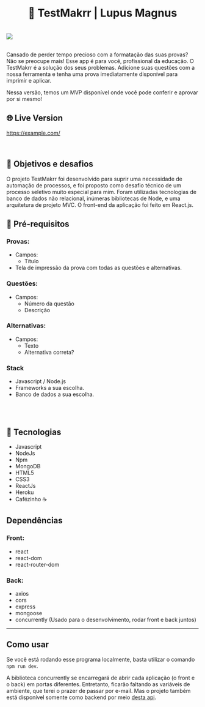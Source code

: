 <h1 align="center">
  📝 TestMakrr | Lupus Magnus
</h1>

<br>

<img align="center" src="https://cdn.dribbble.com/users/1857592/screenshots/3848396/character-typing.gif"/>

<br>

<br>

<p>
Cansado de perder tempo precioso com a formatação das suas provas? Não se preocupe mais! Esse app é para você, profissional da educação. O TestMakrr é a solução dos seus problemas. Adicione suas questões com a nossa ferramenta e tenha uma prova imediatamente disponível para imprimir e aplicar.

Nessa versão, temos um MVP disponível onde você pode conferir e aprovar por si mesmo!

</p>

## 🌐 Live Version

https://example.com/

<br>

## 📌 Objetivos e desafios

O projeto TestMakrr foi desenvolvido para suprir uma necessidade de automação de processos, e foi proposto como desafio técnico de um processo seletivo muito especial para mim. Foram utilizadas tecnologias de banco de dados não relacional, inúmeras bibliotecas de Node, e uma arquitetura de projeto MVC. O front-end da aplicação foi feito em React.js.

## 🎯 Pré-requisitos

### Provas:

- Campos:
  - Título
- Tela de impressão da prova com todas as questões e alternativas.

### Questões:

- Campos:
  - Número da questão
  - Descrição

### Alternativas:

- Campos:
  - Texto
  - Alternativa correta?

### Stack

- Javascript / Node.js
- Frameworks a sua escolha.
- Banco de dados a sua escolha.

<br>

<br>

## 🚀 Tecnologias

- Javascript
- NodeJs
- Npm
- MongoDB
- HTML5
- CSS3
- ReactJs
- Heroku
- Cafézinho ☕

## Dependências

### Front:

- react
- react-dom
- react-router-dom

### Back:

- axios
- cors
- express
- mongoose
- concurrently (Usado para o desenvolvimento, rodar front e back juntos)

<hr>

## Como usar

Se você está rodando esse programa localmente, basta utilizar o comando `npm run dev`.

A biblioteca concurrently se encarregará de abrir cada aplicação (o front e o back) em portas diferentes. Entretanto, ficarão faltando as variáveis de ambiente, que terei o prazer de passar por e-mail. Mas o projeto também está disponível somente como backend por meio [desta api](www.api.colocarei-aqui.com).
